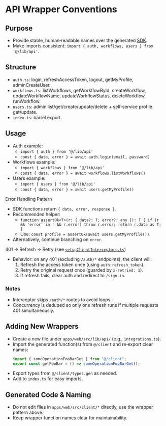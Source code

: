 # API Wrapper Conventions

## Purpose

- Provide stable, human‑readable names over the generated [SDK](../../client/sdk.gen.ts).
- Make imports consistent: `import { auth, workflows, users } from '@/lib/api'`.

## Structure

- `auth.ts`: login, refreshAccessToken, logout, getMyProfile, adminCreateUser.
- `workflows.ts`: listWorkflows, getWorkflowById, createWorkflow, updateWorkflowName, updateWorkflowStatus, deleteWorkflow, runWorkflow.
- `users.ts`: admin list/get/create/update/delete + self‑service profile get/update.
- `index.ts`: barrel export.

## Usage

- Auth example:
  - `import { auth } from '@/lib/api'`
  - `const { data, error } = await auth.login(email, password)`
- Workflows example:
  - `import { workflows } from '@/lib/api'`
  - `const { data, error } = await workflows.listWorkflows()`
- Users example:
  - `import { users } from '@/lib/api'`
  - `const { data, error } = await users.getMyProfile()`

Error Handling Pattern

- SDK functions return `{ data, error, response }`.
- Recommended helper:
  - `function assertOk<T>(r: { data?: T; error?: any }): T { if (r && 'error' in r && r.error) throw r.error; return r.data as T; }`
  - Use: `const profile = assertOk(await users.getMyProfile())`.
- Alternatively, continue branching on `error`.

401 → Refresh → Retry (see [`setupClientInterceptors.ts`](./setupClientInterceptors.ts))

- Behavior: on any 401 (excluding `/auth/*` endpoints), the client will:
  1. Refresh the access token once (using `auth:refresh_token`).
  2. Retry the original request once (guarded by `x-retried: 1`).
  3. If refresh fails, clear auth and redirect to `/sign-in`.

### Notes

- Interceptor skips `/auth/*` routes to avoid loops.
- Concurrency is deduped so only one refresh runs if multiple requests 401 simultaneously.

## Adding New Wrappers

- Create a new file under `apps/web/src/lib/api/` (e.g., `integrations.ts`).
- Import the generated function(s) from `@/client` and re‑export clear names:
  ```ts
  import { someOperationFooBarGet } from "@/client";
  export const getFooBar = () => someOperationFooBarGet();
  ```
- Export types from `@/client/types.gen` as needed.
- Add to `index.ts` for easy imports.

## Generated Code & Naming

- Do not edit files in `apps/web/src/client/*` directly, use the wrapper pattern above.
- Keep wrapper function names clear for maintainability.
